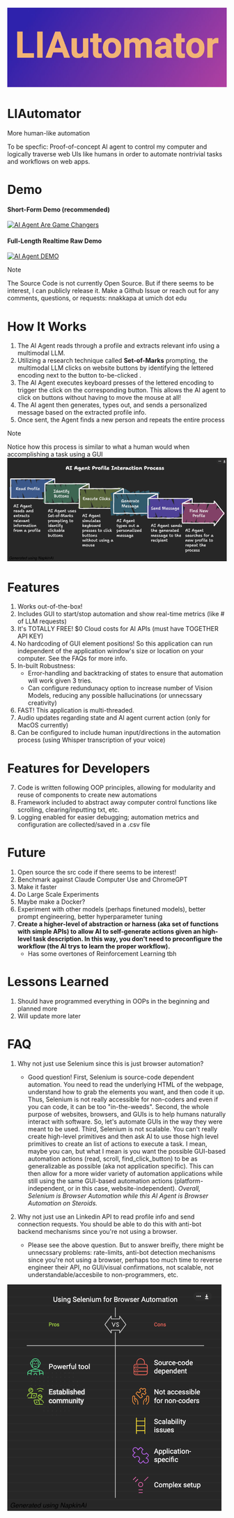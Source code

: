 ![LIAutomator](./liautomator_banner.png)
# LIAutomator
More human-like automation

To be specfic: Proof-of-concept AI agent to control my computer and logically traverse web UIs like humans in order to automate nontrivial tasks and workflows on web apps.


# Demo

#### Short-Form Demo (recommended)
[![AI Agent Are Game Changers](https://markdown-videos-api.jorgenkh.no/url?url=https%3A%2F%2Fyoutube.com%2Fshorts%2FJxRa5QyZGOg%3Fsi%3DqAwqgRHCcNEbagHd)](https://youtube.com/shorts/JxRa5QyZGOg?si=qAwqgRHCcNEbagHd)

#### Full-Length Realtime Raw Demo
[![AI Agent DEMO](https://markdown-videos-api.jorgenkh.no/url?url=https%3A%2F%2Fwww.youtube.com%2Fwatch%3Fv%3DtqOZNmhGwls)](https://www.youtube.com/watch?v=tqOZNmhGwls)

<!-- <span style="color:yellow">
<b> Note</b>
</span> -->
> [!NOTE]
> The Source Code is not currently Open Source. But if there seems to be interest, I can publicly release it.
> Make a Github Issue or reach out for any comments, questions, or requests: nnakkapa at umich dot edu

# How It Works
1. The AI Agent reads through a profile and extracts relevant info using a multimodal LLM. 
2. Utilizing a research technique called **Set-of-Marks** prompting, the multimodal LLM clicks on website buttons by identifying the lettered encoding next to the button to-be-clicked . 
3. The AI Agent executes keyboard presses of the lettered encoding to trigger the click on the corresponding button. This allows the AI agent to click on buttons without having to move the mouse at all! 
4. The AI agent then generates, types out, and sends a personalized message based on the extracted profile info. 
5. Once sent, the Agent finds a new person and repeats the entire process
> [!NOTE]
> Notice how this process is similar to what a human would when accomplishing a task using a GUI
![Graphic for How it works](./napkinAI_graphic_howitworks_img2.png)
# Features
1. Works out-of-the-box!
2. Includes GUI to start/stop automation and show real-time metrics (like # of LLM requests)
3. It's TOTALLY FREE! $0 Cloud costs for AI APIs (must have TOGETHER API KEY)
4. No hardcoding of GUI element positions! So this application can run independent of the application window's size or location on your computer. See the FAQs for more info.
5. In-built Robustness: 
    * Error-handling and backtracking of states to ensure that automation will work given 3 tries. 
    * Can configure redundunacy option to increase number of Vision Models, reducing any possible hallucinations (or unnecssary creativity)
6. FAST! This application is multi-threaded. 
7. Audio updates regarding state and AI agent current action (only for MacOS currently)
8. Can be configured to include human input/directions in the automation process (using Whisper transcription of your voice)
# Features for Developers
7. Code is written following OOP principles, allowing for modularity and reuse of components to create new automations
8. Framework included to abstract away computer control functions like scrolling, clearing/inputting txt, etc. 
9. Logging enabled for easier debugging; automation metrics and configuration are collected/saved in a .csv file

# Future
1. Open source the src code if there seems to be interest!
2. Benchmark against Claude Computer Use and ChromeGPT 
3. Make it faster
4. Do Large Scale Experiments 
6. Maybe make a Docker?
7. Experiment with other models (perhaps finetuned models), better prompt engineering, better hyperparameter tuning
6. **Create a higher-level of abstraction or harness (aka set of functions with simple APIs) to allow AI to self-generate actions given an high-level task description. In this way, you don't need to preconfigure the workflow (the AI trys to learn the proper workflow).**
    * Has some overtones of Reinforcement Learning tbh

# Lessons Learned
1. Should have programmed everything in OOPs in the beginning and planned more
2. Will update more later

# FAQ
1. Why not just use Selenium since this is just browser automation? 
    * Good question! First, Selenium is source-code dependent automation. You need to read the underlying HTML of the webpage, understand how to grab the elements you want, and then code it up. Thus, Selenium is not really accessible for non-coders and even if you can code, it can be too "in-the-weeds".  Second, the whole purpose of websites, browsers, and GUIs is to help humans naturally interact with software. So, let's automate GUIs in the way they were meant to be used.
    Third, Selenium is not scalable. You can't really create high-level primitives and then ask AI to use those high level primitives to create an list of actions to execute a task. I mean, maybe you can, but what I mean is you want the possible GUI-based automation actions (read, scroll, find_click_button) to be as generalizable as possible (aka not application specific). This can then allow for a more wider variety of automation applications while still using the same GUI-based automation actions (platform-independent, or in this case, website-independent). *Overall, Selenium is Browser Automation while this AI Agent is Browser Automation on Steroids.* 


2. Why not just use an Linkedin API to read profile info and send connection requests. You should be able to do this with anti-bot backend mechanisms since you're not using a browser.
    * Please see the above question. But to answer breifly, there might be unnecssary problems: rate-limits, anti-bot detection mechanisms since you're not using a browser, perhaps too much time to reverse engineer their API, no GUI/visual confirmations, not scalable, not understandable/accesbile to non-programmers, etc. 

![Graphic for to visually show pros and cons of Selenium vs LLMAutomators](./napkinAI_graphic_fa_img1.png)
